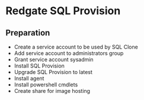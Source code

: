 # Redgate SQL Provision
## Preparation

* Create a service account to be used by SQL Clone
* Add service account to administrators group
* Grant service account sysadmin
* Install SQL Provision
* Upgrade SQL Provision to latest
* Install agent
* Install powershell cmdlets
* Create share for image hosting
